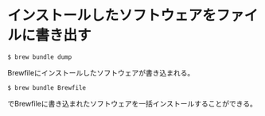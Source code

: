 # インストールしたソフトウェアをファイルに書き出す

```
$ brew bundle dump
```

Brewfileにインストールしたソフトウェアが書き込まれる。

```
$ brew bundle Brewfile
```

でBrewfileに書き込まれたソフトウェアを一括インストールすることができる。
